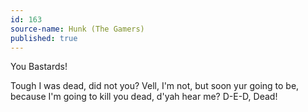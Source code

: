 ```yaml
---
id: 163
source-name: Hunk (The Gamers)
published: true
---
```


<p>You Bastards!</p>

<p>Tough I was dead, did not you? Vell, I'm not, but soon yur going to be, because I'm going to kill you dead, d'yah hear me? D-E-D, Dead!</p>



